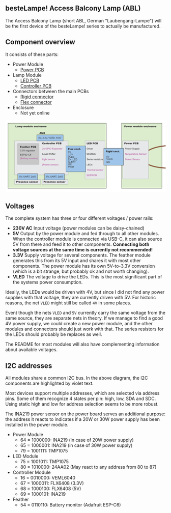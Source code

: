 <!--
SPDX-FileCopyrightText: 2024 Lena Schimmel <mail@lenaschimmel.de>
SPDX-License-Identifier: CC-BY-SA-4.0

[besteLampe!](https://lenaschimmel.de/besteLampe!) © 2024 by [Lena Schimmel](mailto:mail@lenaschimmel.de) is licensed under [CC BY-SA 4.0](http://creativecommons.org/licenses/by-sa/4.0/?ref=chooser-v1)
-->
## besteLampe! Access Balcony Lamp (ABL)
The Access Balcony Lamp (short ABL, German "Laubengang-Lampe") will be the first device of the besteLampe! series to actually be manufactured.

## Component overview
It consists of these parts:
 - Power Module
   - [Power PCB](./power/)
 - Lamp Module 
   - [LED PCB](./LED_Module_E/)
   - [Controller PCB](./controller/)
 - Connectors between the main PCBs
   - [Rigid connector](./rigid_connector/)
   - [Flex connector](./flex_connector/)
 - Enclosure
   - Not yet online

![Simplified diagram of modules and components](./ABL%20Components.png)

## Voltages
The complete system has three or four different voltages / power rails:
 - **230V AC** Input voltage (power modules can be daisy-chained)
 - **5V** Output by the power module and fed through to all other modules. When the controller module is connected via USB-C, it can also source 5V from there and feed it to other components. **Connecting both voltage sources at the same time is currently not recommended!**
 - **3.3V** Supply voltage for several components. The feather module generates this from its 5V input and shares it with most other components. The power module has its own 5V-to-3.3V conversion (which is a bit strange, but probably ok and not worth changing).
 - **VLED** The voltage to drive the LEDs. This is the most significant part of the systems power consumption.

Ideally, the LEDs would be driven with 4V, but since I did not find any power supplies with that voltage, they are currently driven with 5V. For historic reasons, the net `VLED` might still be called `4V` in some places.

Event though the nets `VLED` and `5V` currently carry the same voltage from the same source, they are separate nets in theory. If we manage to find a good 4V power supply, we could create a new power module, and the other modules and connectors should just work with that. The series resistors for the LEDs should probably be replaces as well.

The README for most modules will also have complementing information about available voltages.

## I2C addresses
All modules share a common I2C bus. In the above diagram, the I2C components are highlighted by violet text.

Most devices support multiple addresses, which are selected via address pins. Some of them recognize 4 states per pin: high, low, SDA and SDC. Using static high and low for address selection seems to be more robust.

The INA219 power sensor on the power board serves an additional purpose: the address it reacts to indicates if a 20W or 30W power supply has been installed in the power module.

 - Power Module
    - 64 = 1000000: INA219 (in case of 20W power supply)
    - 65 = 1000001: INA219 (in case of 30W power supply)
    - 79 = 1001111: TMP1075
 - LED Module
    - 75 = 1001011: TMP1075
    - 80 = 1010000: 24AA02 (May react to any address from 80 to 87)
 - Controller Module
    - 16 = 0010000: VEML6040
    - 67 = 1000011: FLX6408 (3.3V)
    - 68 = 1000100: FLX6408 (5V)
    - 69 = 1000101: INA219
 - Feather
    - 54 = 0110110:	Battery monitor (Adafruit ESP-C6)